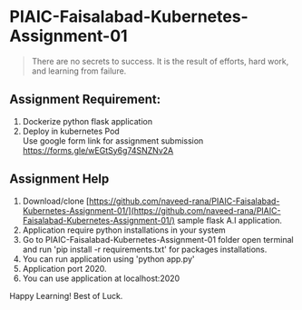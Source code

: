 # PIAIC-Faisalabad-Kubernetes-Assignment-01
> There are no secrets to success. It is the result of efforts, hard work, and learning from failure.
## Assignment Requirement:

 1. Dockerize python flask application
 2. Deploy in kubernetes Pod <br/>
 Use google form link for assignment submission 
 https://forms.gle/wEGtSy6g74SNZNv2A
  
  ## Assignment Help
  
 1. Download/clone [https://github.com/naveed-rana/PIAIC-Faisalabad-Kubernetes-Assignment-01/](https://github.com/naveed-rana/PIAIC-Faisalabad-Kubernetes-Assignment-01/)  sample flask A.I application.
2.  Application require python installations in your system
3.  Go to PIAIC-Faisalabad-Kubernetes-Assignment-01 folder open terminal and  run 'pip install -r requirements.txt' for packages installations. 
4.  You can run application using 'python  app.py' 
5.  Application port 2020. 
6.  You can use application at localhost:2020
 
 Happy Learning! Best of Luck.
